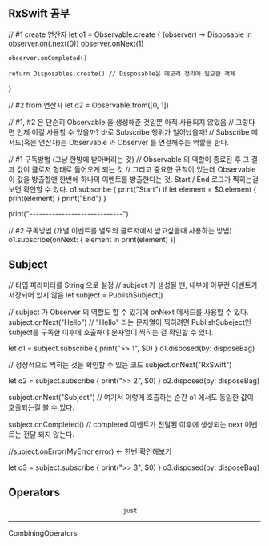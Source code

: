 ## RxSwift 공부  
// #1 create 연산자
let o1 = Observable<Int>.create { (observer) -> Disposable in
    observer.on(.next(0))
    observer.onNext(1)
    
    observer.onCompleted()
    
    return Disposables.create() // Disposable은 메모리 정리에 필요한 객체
}

// #2 from 연산자
let o2 = Observable.from([0, 1])

// #1, #2 은 단순히 Observable 을 생성해준 것일뿐 아직 사용되지 않았음
// 그렇다면 언제 이걸 사용할 수 있을까? 바로 Subscribe 행위가 일어났을때!
// Subscribe 메서드(혹은 연산자)는 Observable 과 Observer 를 연결해주는 역할을 한다.

// #1 구독방법 (그냥 한방에 받아버리는 것)
// Observable 의 역할이 종료된 후 그 결과 값이 클로저 형태로 들어오게 되는 것
// 그리고 중요한 규칙이 있는데 Observable 이 값을 방출할땐 한번에 하나의 이벤트를 방출한다는 것. Start / End 로그가 찍히는걸 보면 확인할 수 있다.
o1.subscribe {
    print("Start")
    if let element = $0.element {
        print(element)
    }
    print("End")
}

print("-----------------------------")

// #2 구독방법 (개별 이벤트를 별도의 클로저에서 받고싶을때 사용하는 방법)
o1.subscribe(onNext: { element in
    print(element)
})  

## Subject
// 타입 파라미터를 String 으로 설정
// subject 가 생성될 땐, 내부에 아무런 이벤트가 저장되어 있지 않음
let subject = PublishSubject<String>()

// subject 가 Observer 의 역할도 할 수 있기에 onNext 메서드를 사용할 수 있다.
subject.onNext("Hello") // "Hello" 라는 문자열이 찍히려면 PublishSubeject인 subject를 구독한 이후에 호출해야 문자열이 찍히는 걸 확인할 수 있다.

let o1 = subject.subscribe { print(">> 1", $0) }
o1.disposed(by: disposeBag)

// 정상적으로 찍히는 것을 확인할 수 있는 코드
subject.onNext("RxSwift")

let o2 = subject.subscribe { print(">> 2", $0) }
o2.disposed(by: disposeBag)

subject.onNext("Subject") // 여기서 이렇게 호출하는 순간 o1 에서도 동일한 값이 호출되는걸 볼 수 있다.

subject.onCompleted() // completed 이벤트가 전달된 이후에 생성되는 next 이벤트는 전달 되지 않는다.

//subject.onError(MyError.error) <- 한번 확인해보기

let o3 = subject.subscribe { print(">> 3", $0) }
o3.disposed(by: disposeBag)
                                    
                                    
## Operators  
                                    just

                                    
                                    
---------  
CombiningOperators  
                                    
